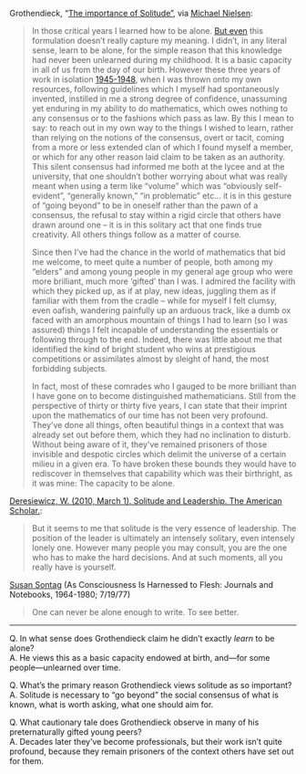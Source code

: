 Grothendieck, “[The importance of Solitude”](https://web.archive.org/web/20040104204837/http://www.fermentmagazine.org/rands/promenade2.html), via [Michael Nielsen](https://notes.andymatuschak.org/z4JuirVwUcoGL4wZ8dM6Los):

> In those critical years I learned how to be alone. [But even](https://notes.andymatuschak.org/zJknUfCo51gKFth8XWAzqhg?stackedNotes=zWzVw2VM4TPjpKXnHUfLaso&stackedNotes=zPLYeEZ1gQRNMFeuBQt6Gmo) this formulation doesn’t really capture my meaning. I didn’t, in any literal sense, learn to be alone, for the simple reason that this knowledge had never been unlearned during my childhood. It is a basic capacity in all of us from the day of our birth. However these three years of work in isolation [1945-1948](https://notes.andymatuschak.org/zJknUfCo51gKFth8XWAzqhg?stackedNotes=zWzVw2VM4TPjpKXnHUfLaso&stackedNotes=zPLYeEZ1gQRNMFeuBQt6Gmo), when I was thrown onto my own resources, following guidelines which I myself had spontaneously invented, instilled in me a strong degree of confidence, unassuming yet enduring in my ability to do mathematics, which owes nothing to any consensus or to the fashions which pass as law. By this I mean to say: to reach out in my own way to the things I wished to learn, rather than relying on the notions of the consensus, overt or tacit, coming from a more or less extended clan of which I found myself a member, or which for any other reason laid claim to be taken as an authority. This silent consensus had informed me both at the lycee and at the university, that one shouldn’t bother worrying about what was really meant when using a term like “volume” which was “obviously self-evident”, “generally known,” “in problematic” etc… it is in this gesture of “going beyond” to be in oneself rather than the pawn of a consensus, the refusal to stay within a rigid circle that others have drawn around one – it is in this solitary act that one finds true creativity. All others things follow as a matter of course.
> 
> Since then I’ve had the chance in the world of mathematics that bid me welcome, to meet quite a number of people, both among my “elders” and among young people in my general age group who were more brilliant, much more ‘gifted’ than I was. I admired the facility with which they picked up, as if at play, new ideas, juggling them as if familiar with them from the cradle – while for myself I felt clumsy, even oafish, wandering painfully up an arduous track, like a dumb ox faced with an amorphous mountain of things I had to learn (so I was assured) things I felt incapable of understanding the essentials or following through to the end. Indeed, there was little about me that identified the kind of bright student who wins at prestigious competitions or assimilates almost by sleight of hand, the most forbidding subjects.
> 
> In fact, most of these comrades who I gauged to be more brilliant than I have gone on to become distinguished mathematicians. Still from the perspective of thirty or thirty five years, I can state that their imprint upon the mathematics of our time has not been very profound. They’ve done all things, often beautiful things in a context that was already set out before them, which they had no inclination to disturb. Without being aware of it, they’ve remained prisoners of those invisible and despotic circles which delimit the universe of a certain milieu in a given era. To have broken these bounds they would have to rediscover in themselves that capability which was their birthright, as it was mine: The capacity to be alone.

[Deresiewicz, W. (2010, March 1). Solitude and Leadership. The American Scholar.](https://notes.andymatuschak.org/zY2sfBpNp2NZKiA3d1CCRPX):

> But it seems to me that solitude is the very essence of leadership. The position of the leader is ultimately an intensely solitary, even intensely lonely one. However many people you may consult, you are the one who has to make the hard decisions. And at such moments, all you really have is yourself.

[Susan Sontag](https://notes.andymatuschak.org/zVA2gCLV4BfdmMmeLqf7RKt) (As Consciousness Is Harnessed to Flesh: Journals and Notebooks, 1964-1980; 7/19/77)

> One can never be alone enough to write. To see better.

---

Q. In what sense does Grothendieck claim he didn’t exactly _learn_ to be alone?  
A. He views this as a basic capacity endowed at birth, and—for some people—unlearned over time.

Q. What’s the primary reason Grothendieck views solitude as so important?  
A. Solitude is necessary to “go beyond” the social consensus of what is known, what is worth asking, what one should aim for.

Q. What cautionary tale does Grothendieck observe in many of his preternaturally gifted young peers?  
A. Decades later they’ve become professionals, but their work isn’t quite profound, because they remain prisoners of the context others have set out for them.